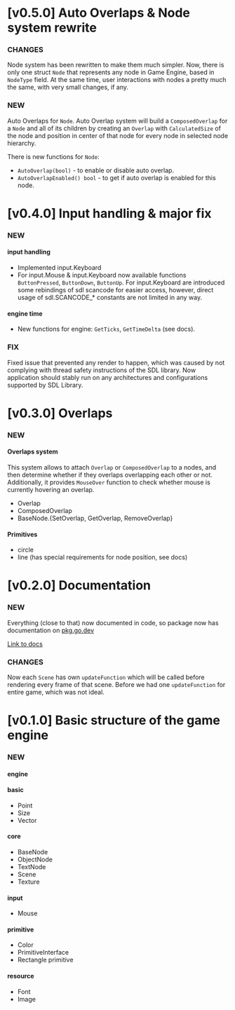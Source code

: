 # [v0.5.0] Auto Overlaps & Node system rewrite
### CHANGES
Node system has been rewritten to make them much simpler. Now, there is only one struct `Node` that represents
any node in Game Engine, based in `NodeType` field. At the same time, user interactions with nodes a pretty much the same, with very small changes, if any.

### NEW
Auto Overlaps for `Node`.
Auto Overlap system will build a `ComposedOverlap` for a `Node` and all of its children by creating an `Overlap` with `CalculatedSize` of the node and position in center of that node for every node in selected node hierarchy.

There is new functions for `Node`:
- `AutoOverlap(bool)` - to enable or disable auto overlap.
- `AutoOverlapEnabled() bool` - to get if auto overlap is enabled for this node.



# [v0.4.0] Input handling & major fix
### NEW
#### input handling
- Implemented input.Keyboard
- For input.Mouse & input.Keyboard now available functions `ButtonPressed`, `ButtonDown`, `ButtonUp`. For input.Keyboard are introduced some rebindings of sdl scancode for easier access, however, direct usage of sdl.SCANCODE_* constants are not limited in any way.
#### engine time
- New functions for engine: `GetTicks`, `GetTimeDelta` (see docs).

### FIX
Fixed issue that prevented any render to happen, which was caused by not complying with thread safety instructions of the SDL library. Now application should stably run on any architectures and configurations supported by SDL Library.



# [v0.3.0] Overlaps
### NEW
#### Overlaps system
This system allows to attach `Overlap` or `ComposedOverlap` to a nodes, and then determine whether if they overlaps overlapping each other or not. Additionally, it provides `MouseOver` function to check whether mouse is currently hovering an overlap.
- Overlap
- ComposedOverlap
- BaseNode.{SetOverlap, GetOverlap, RemoveOverlap}

#### Primitives
- circle
- line (has special requirements for node position, see docs)



# [v0.2.0] Documentation
### NEW
Everything (close to that) now documented in code, so package now has documentation on [pkg.go.dev](https://pkg.go.dev)

[Link to docs](https://pkg.go.dev/github.com/SemyonHoyrish/GoPlayEngine)

### CHANGES
Now each `Scene` has own `updateFunction` which will be called before rendering every frame of that scene.
Before we had one `updateFunction` for entire game, which was not ideal.



# [v0.1.0] Basic structure of the game engine

### NEW

#### engine

#### basic
  - Point
  - Size
  - Vector

#### core
  - BaseNode
  - ObjectNode
  - TextNode
  - Scene
  - Texture

#### input
  - Mouse

#### primitive
  - Color
  - PrimitiveInterface
  - Rectangle primitive

#### resource
  - Font
  - Image
